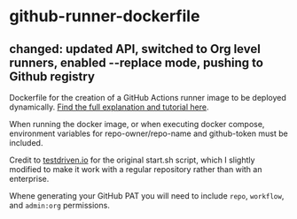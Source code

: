 # github-runner-dockerfile

## changed: updated API, switched to Org level runners, enabled --replace mode, pushing to Github registry

Dockerfile for the creation of a GitHub Actions runner image to be deployed dynamically. [Find the full explanation and tutorial here](https://baccini-al.medium.com/creating-a-dockerfile-for-dynamically-creating-github-actions-self-hosted-runners-5994cc08b9fb).

When running the docker image, or when executing docker compose, environment variables for repo-owner/repo-name and github-token must be included. 

Credit to [testdriven.io](https://testdriven.io/blog/github-actions-docker/) for the original start.sh script, which I slightly modified to make it work with a regular repository rather than with an enterprise. 

Whene generating your GitHub PAT you will need to include `repo`, `workflow`, and `admin:org` permissions.

